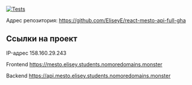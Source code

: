 [![Tests](https://github.com/yandex-praktikum/react-mesto-api-full-gha/actions/workflows/tests.yml/badge.svg)](https://github.com/yandex-praktikum/react-mesto-api-full-gha/actions/workflows/tests.yml)
 
Адрес репозитория: https://github.com/EliseyE/react-mesto-api-full-gha

## Ссылки на проект

IP-адрес 158.160.29.243

Frontend https://mesto.elisey.students.nomoredomains.monster

Backend https://api.mesto.elisey.students.nomoredomains.monster
